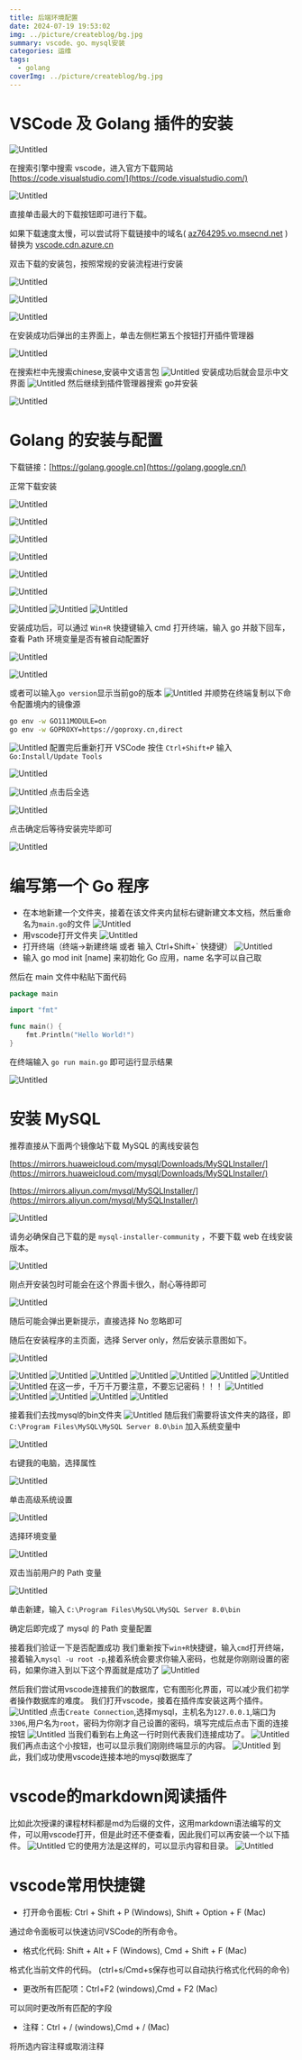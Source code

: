```yaml
---
title: 后端环境配置
date: 2024-07-19 19:53:02
img: ../picture/createblog/bg.jpg
summary: vscode、go、mysql安装
categories: 运维
tags:
  - golang
coverImg: ../picture/createblog/bg.jpg
---
```



# VSCode 及 Golang 插件的安装
![Untitled](https://bu.dusays.com/2023/07/30/64c6703ef0233.png)

在搜索引擎中搜索 vscode，进入官方下载网站 [https://code.visualstudio.com/](https://code.visualstudio.com/)

![Untitled](https://bu.dusays.com/2023/07/30/64c67041c793c.png)

直接单击最大的下载按钮即可进行下载。

如果下载速度太慢，可以尝试将下载链接中的域名( [az764295.vo.msecnd.net](https://az764295.vo.msecnd.net/stable/2ccd690cbff1569e4a83d7c43d45101f817401dc/VSCodeUserSetup-x64-1.80.2.exe) )替换为 [vscode.cdn.azure.cn](http://vscode.cdn.azure.cn)

双击下载的安装包，按照常规的安装流程进行安装
  
![Untitled](https://bu.dusays.com/2023/07/30/64c670442da57.png)


![Untitled](https://bu.dusays.com/2023/07/30/64c67045e0c8e.png)


![Untitled](https://bu.dusays.com/2023/07/30/64c6705048825.png)


在安装成功后弹出的主界面上，单击左侧栏第五个按钮打开插件管理器

![Untitled](https://bu.dusays.com/2023/07/30/64c67058948c8.png)

在搜索栏中先搜索chinese,安装中文语言包
![Untitled](https://img.lonesome.cn/jhwl/class/2024/basic/10.webp)
安装成功后就会显示中文界面
![Untitled](https://img.lonesome.cn/jhwl/class/2024/basic/11.webp)
然后继续到插件管理器搜索 go并安装

![Untitled](https://bu.dusays.com/2023/07/30/64c6705d3cc14.png)

# Golang 的安装与配置

下载链接：[https://golang.google.cn](https://golang.google.cn/)

正常下载安装

![Untitled](https://bu.dusays.com/2023/07/30/64c67062c4bf1.png)


![Untitled](https://img.lonesome.cn/jhwl/class/2024/basic/13.webp)

![Untitled](https://img.lonesome.cn/jhwl/class/2024/basic/14.webp)

![Untitled](https://img.lonesome.cn/jhwl/class/2024/basic/15.webp)

![Untitled](https://img.lonesome.cn/jhwl/class/2024/basic/16.webp)

![Untitled](https://img.lonesome.cn/jhwl/class/2024/basic/17.webp)

![Untitled](https://img.lonesome.cn/jhwl/class/2024/basic/18.webp)
![Untitled](https://img.lonesome.cn/jhwl/class/2024/basic/19.webp)
![Untitled](https://img.lonesome.cn/jhwl/class/2024/basic/20.webp)
  
安装成功后，可以通过 `Win+R` 快捷键输入 cmd 打开终端，输入 go 并敲下回车，查看 Path 环境变量是否有被自动配置好


![Untitled](https://bu.dusays.com/2023/07/30/64c6707818591.png)

![Untitled](https://img.lonesome.cn/jhwl/class/2024/basic/22.webp)

或者可以输入`go version`显示当前go的版本
![Untitled](https://img.lonesome.cn/jhwl/class/2024/basic/23.webp)
并顺势在终端复制以下命令配置境内的镜像源

```bash
go env -w GO111MODULE=on
go env -w GOPROXY=https://goproxy.cn,direct
```
![Untitled](https://img.lonesome.cn/jhwl/class/2024/basic/24.webp)
配置完后重新打开 VSCode 按住 `Ctrl+Shift+P` 输入 `Go:Install/Update Tools`

![Untitled](https://img.lonesome.cn/jhwl/class/2024/basic/25.webp)

![Untitled](https://img.lonesome.cn/jhwl/class/2024/basic/26.webp)
点击后全选

![Untitled](https://img.lonesome.cn/jhwl/class/2024/basic/27.webp)


点击确定后等待安装完毕即可

![Untitled](https://img.lonesome.cn/jhwl/class/2024/basic/28.webp)

# 编写第一个 Go 程序
+ 在本地新建一个文件夹，接着在该文件夹内鼠标右键新建文本文档，然后重命名为`main.go`的文件
![Untitled](https://img.lonesome.cn/jhwl/class/2024/basic/29.webp)
+ 用vscode打开文件夹
![Untitled](https://img.lonesome.cn/jhwl/class/2024/basic/30.webp)
+ 打开终端（终端->新建终端 或者 输入 Ctrl+Shift+\` 快捷键）
![Untitled](https://img.lonesome.cn/jhwl/class/2024/basic/31.webp)
+ 输入 go mod init [name] 来初始化 Go 应用，name 名字可以自己取

然后在 main 文件中粘贴下面代码

```go
package main

import "fmt"

func main() {
    fmt.Println("Hello World!")
}
```

在终端输入 `go run main.go` 即可运行显示结果

![Untitled](https://img.lonesome.cn/jhwl/class/2024/basic/32.webp)
# 安装 MySQL

推荐直接从下面两个镜像站下载 MySQL 的离线安装包

[https://mirrors.huaweicloud.com/mysql/Downloads/MySQLInstaller/](https://mirrors.huaweicloud.com/mysql/Downloads/MySQLInstaller/)

[https://mirrors.aliyun.com/mysql/MySQLInstaller/](https://mirrors.aliyun.com/mysql/MySQLInstaller/)
  

![Untitled](https://bu.dusays.com/2023/07/30/64c6708259c55.png)

请务必确保自己下载的是 `mysql-installer-community` ，不要下载 web 在线安装版本。

![Untitled](https://bu.dusays.com/2023/07/30/64c67086504f1.png)

刚点开安装包时可能会在这个界面卡很久，耐心等待即可

![Untitled](https://bu.dusays.com/2023/07/30/64c6708a6481d.png)

随后可能会弹出更新提示，直接选择 No 忽略即可

随后在安装程序的主页面，选择 Server only，然后安装示意图如下。

![Untitled](https://bu.dusays.com/2023/07/30/64c6708ecd42f.png)

![Untitled](https://img.lonesome.cn/jhwl/class/2024/basic/41.webp)
![Untitled](https://img.lonesome.cn/jhwl/class/2024/basic/42.webp)
![Untitled](https://img.lonesome.cn/jhwl/class/2024/basic/43.webp)
![Untitled](https://img.lonesome.cn/jhwl/class/2024/basic/44.webp)
![Untitled](https://img.lonesome.cn/jhwl/class/2024/basic/45.webp)
![Untitled](https://img.lonesome.cn/jhwl/class/2024/basic/46.webp)
![Untitled](https://img.lonesome.cn/jhwl/class/2024/basic/47.webp)
![Untitled](https://img.lonesome.cn/jhwl/class/2024/basic/48.webp)
在这一步，千万千万要注意，不要忘记密码！！！
![Untitled](https://img.lonesome.cn/jhwl/class/2024/basic/49.webp)
![Untitled](https://img.lonesome.cn/jhwl/class/2024/basic/50.webp)
![Untitled](https://img.lonesome.cn/jhwl/class/2024/basic/51.webp)
![Untitled](https://img.lonesome.cn/jhwl/class/2024/basic/52.webp)
![Untitled](https://img.lonesome.cn/jhwl/class/2024/basic/53.webp)

接着我们去找mysql的bin文件夹
![Untitled](https://img.lonesome.cn/jhwl/class/2024/basic/54.webp)
随后我们需要将该文件夹的路径，即 `C:\Program Files\MySQL\MySQL Server 8.0\bin` 加入系统变量中

![Untitled](https://bu.dusays.com/2023/07/30/64c67095165e7.png)

右键我的电脑，选择属性

![Untitled](https://bu.dusays.com/2023/07/30/64c6709b2389d.png)

单击高级系统设置

![Untitled](https://bu.dusays.com/2023/07/30/64c6709de81cb.png)

选择环境变量

![Untitled](https://bu.dusays.com/2023/07/30/64c670a50890c.png)

双击当前用户的 Path 变量

![Untitled](https://bu.dusays.com/2023/07/30/64c670aaacc47.png)

单击新建，输入 `C:\Program Files\MySQL\MySQL Server 8.0\bin`

确定后即完成了 mysql 的 Path 变量配置

接着我们验证一下是否配置成功
我们重新按下`win+R`快捷键，输入`cmd`打开终端，接着输入`mysql -u root -p`,接着系统会要求你输入密码，也就是你刚刚设置的密码，如果你进入到以下这个界面就是成功了
![Untitled](https://img.lonesome.cn/jhwl/class/2024/basic/61.webp)

然后我们尝试用vscode连接我们的数据库，它有图形化界面，可以减少我们初学者操作数据库的难度。
我们打开vscode，接着在插件库安装这两个插件。
![Untitled](https://img.lonesome.cn/jhwl/class/2024/basic/62.webp)
点击`Create Connection`,选择mysql，主机名为`127.0.0.1`,端口为`3306`,用户名为`root`，密码为你刚才自己设置的密码，填写完成后点击下面的连接按钮
![Untitled](https://img.lonesome.cn/jhwl/class/2024/basic/63.webp)
当我们看到右上角这一行时则代表我们连接成功了。
![Untitled](https://img.lonesome.cn/jhwl/class/2024/basic/64.webp)
我们再点击这个小按钮，也可以显示我们刚刚终端显示的内容。
![Untitled](https://img.lonesome.cn/jhwl/class/2024/basic/65.webp)
到此，我们成功使用vscode连接本地的mysql数据库了
# vscode的markdown阅读插件
比如此次授课的课程材料都是md为后缀的文件，这用markdown语法编写的文件，可以用vscode打开，但是此时还不便查看，因此我们可以再安装一个以下插件。
![Untitled](https://img.lonesome.cn/jhwl/class/2024/basic/66.webp)
它的使用方法是这样的，可以显示内容和目录。
![Untitled](https://img.lonesome.cn/jhwl/class/2024/basic/67.webp)
# vscode常用快捷键

* 打开命令面板: Ctrl + Shift + P (Windows), Shift + Option + F (Mac)

通过命令面板可以快速访问VSCode的所有命令。

* 格式化代码: Shift + Alt + F (Windows), Cmd + Shift + F (Mac)

格式化当前文件的代码。
(ctrl+s/Cmd+s保存也可以自动执行格式化代码的命令)


* 更改所有匹配项：Ctrl+F2 (windows),Cmd + F2 (Mac)

可以同时更改所有匹配的字段


* 注释：Ctrl + / (windows),Cmd + / (Mac)
  
将所选内容注释或取消注释